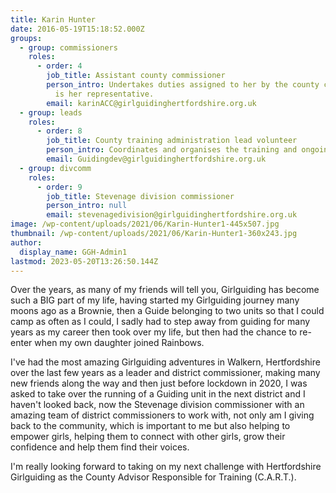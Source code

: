 ```yaml
---
title: Karin Hunter
date: 2016-05-19T15:18:52.000Z
groups:
  - group: commissioners
    roles:
      - order: 4
        job_title: Assistant county commissioner
        person_intro: Undertakes duties assigned to her by the county commissioner and
          is her representative.
        email: karinACC@girlguidinghertfordshire.org.uk
  - group: leads
    roles:
      - order: 8
        job_title: County training administration lead volunteer
        person_intro: Coordinates and organises the training and ongoing development of volunteers.
        email: Guidingdev@girlguidinghertfordshire.org.uk
  - group: divcomm
    roles:
      - order: 9
        job_title: Stevenage division commissioner
        person_intro: null
        email: stevenagedivision@girlguidinghertfordshire.org.uk
image: /wp-content/uploads/2021/06/Karin-Hunter1-445x507.jpg
thumbnail: /wp-content/uploads/2021/06/Karin-Hunter1-360x243.jpg
author:
  display_name: GGH-Admin1
lastmod: 2023-05-20T13:26:50.144Z
---
```

Over the years, as many of my friends will tell you, Girlguiding has become such a BIG part of my life, having started my Girlguiding journey many moons ago as a Brownie, then a Guide belonging to two units so that I could camp as often as I could, I sadly had to step away from guiding for many years as my career then took over my life, but then had the chance to re-enter when my own daughter joined Rainbows.

I've had the most amazing Girlguiding adventures in Walkern, Hertfordshire over the last few years as a leader and district commissioner, making many new friends along the way and then just before lockdown in 2020, I was asked to take over the running of a Guiding unit in the next district and I haven't looked back, now the Stevenage division commissioner with an amazing team of district commissioners to work with, not only am I giving back to the community, which is important to me but also helping to empower girls, helping them to connect with other girls, grow their confidence and help them find their voices.

I'm really looking forward to taking on my next challenge with Hertfordshire Girlguiding as the County Advisor Responsible for Training (C.A.R.T.).

